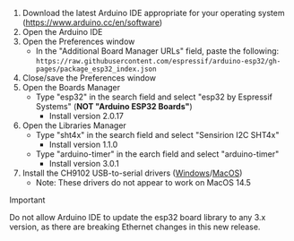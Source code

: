 1. Download the latest Arduino IDE appropriate for your operating system (https://www.arduino.cc/en/software)
2. Open the Arduino IDE
3. Open the Preferences window
   - In the "Additional Board Manager URLs" field, paste the following:
   ```https://raw.githubusercontent.com/espressif/arduino-esp32/gh-pages/package_esp32_index.json```
4. Close/save the Preferences window
5. Open the Boards Manager
   - Type "esp32" in the search field and select "esp32 by Espressif Systems" (__NOT "Arduino ESP32 Boards"__)
     - Install version 2.0.17
6. Open the Libraries Manager
   - Type "sht4x" in the search field and select "Sensirion I2C SHT4x"
     - Install version 1.1.0
   - Type "arduino-timer" in the earch field and select "arduino-timer"
     - Install version 3.0.1
7. Install the CH9102 USB-to-serial drivers ([Windows](https://learn.adafruit.com/how-to-install-drivers-for-wch-usb-to-serial-chips-ch9102f-ch9102/windows-driver-installation)/[MacOS](https://learn.adafruit.com/how-to-install-drivers-for-wch-usb-to-serial-chips-ch9102f-ch9102/mac-driver-installation))
   - Note: These drivers do not appear to work on MacOS 14.5
> [!IMPORTANT]
> Do not allow Arduino IDE to update the esp32 board library to any 3.x version, as there are breaking Ethernet changes in this new release.
